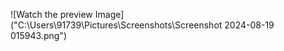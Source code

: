 ![Watch the preview Image]("C:\Users\91739\Pictures\Screenshots\Screenshot 2024-08-19 015943.png")
 
